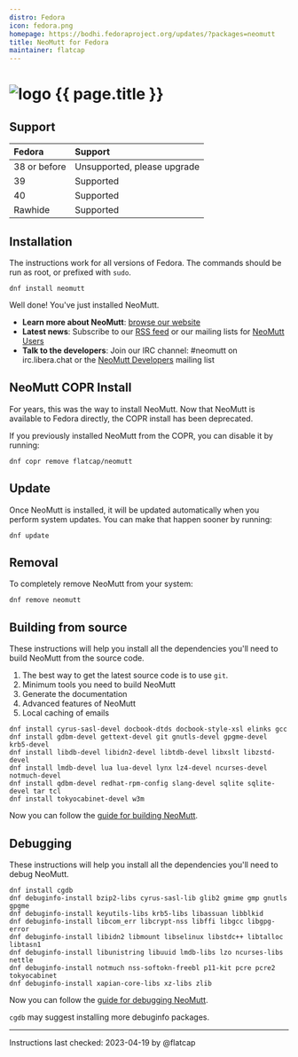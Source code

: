 ```yaml
---
distro: Fedora
icon: fedora.png
homepage: https://bodhi.fedoraproject.org/updates/?packages=neomutt
title: NeoMutt for Fedora
maintainer: flatcap
---
```


# ![logo](/images/distros/{{page.icon}}) {{ page.title }}

## Support <a id="support"></a>

| Fedora       | Support                     |
| :----------- | :-------------------------- |
| 38 or before | Unsupported, please upgrade |
| 39           | Supported                   |
| 40           | Supported                   |
| Rawhide      | Supported                   |

## Installation <a id="install"></a>

The instructions work for all versions of Fedora.
The commands should be run as root, or prefixed with `sudo`.

```
dnf install neomutt
```

Well done! You've just installed NeoMutt.

- **Learn more about NeoMutt**: [browse our website](https://neomutt.org)
- **Latest news**: Subscribe to our [RSS feed](https://neomutt.org/feed.xml)
  or our mailing lists for
  [NeoMutt Users](http://mailman.neomutt.org/mailman/listinfo/neomutt-users-neomutt.org)
- **Talk to the developers**: Join our IRC channel: #neomutt on
  irc.libera.chat or the
  [NeoMutt Developers](http://mailman.neomutt.org/mailman/listinfo/neomutt-devel-neomutt.org)
  mailing list

## NeoMutt COPR Install

For years, this was the way to install NeoMutt.
Now that NeoMutt is available to Fedora directly, the COPR install has been deprecated.

If you previously installed NeoMutt from the COPR, you can disable it by running:

```
dnf copr remove flatcap/neomutt
```

## Update <a id="update"></a>

Once NeoMutt is installed, it will be updated automatically when you perform
system updates. You can make that happen sooner by running:

```
dnf update
```

## Removal <a id="remove"></a>

To completely remove NeoMutt from your system:

```
dnf remove neomutt
```

## Building from source <a id="build"></a>

These instructions will help you install all the dependencies you'll need to
build NeoMutt from the source code.

1. The best way to get the latest source code is to use `git`.
2. Minimum tools you need to build NeoMutt
3. Generate the documentation
4. Advanced features of NeoMutt
5. Local caching of emails

```
dnf install cyrus-sasl-devel docbook-dtds docbook-style-xsl elinks gcc
dnf install gdbm-devel gettext-devel git gnutls-devel gpgme-devel krb5-devel
dnf install libdb-devel libidn2-devel libtdb-devel libxslt libzstd-devel
dnf install lmdb-devel lua lua-devel lynx lz4-devel ncurses-devel notmuch-devel
dnf install qdbm-devel redhat-rpm-config slang-devel sqlite sqlite-devel tar tcl
dnf install tokyocabinet-devel w3m
```

Now you can follow the [guide for building NeoMutt](/dev/build).

## Debugging <a id="debug"></a>

These instructions will help you install all the dependencies you'll need to
debug NeoMutt.

```
dnf install cgdb
dnf debuginfo-install bzip2-libs cyrus-sasl-lib glib2 gmime gmp gnutls gpgme
dnf debuginfo-install keyutils-libs krb5-libs libassuan libblkid
dnf debuginfo-install libcom_err libcrypt-nss libffi libgcc libgpg-error
dnf debuginfo-install libidn2 libmount libselinux libstdc++ libtalloc libtasn1
dnf debuginfo-install libunistring libuuid lmdb-libs lzo ncurses-libs nettle
dnf debuginfo-install notmuch nss-softokn-freebl p11-kit pcre pcre2 tokyocabinet
dnf debuginfo-install xapian-core-libs xz-libs zlib
```

Now you can follow the [guide for debugging NeoMutt](../dev/build/debug).

`cgdb` may suggest installing more debuginfo packages.

---

Instructions last checked: 2023-04-19 by @flatcap
